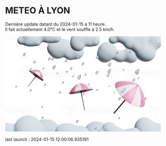 # METEO À LYON

Dernière update datant du 2024-01-15 à 11 heure.  
Il fait actuellement 4.0°C et le vent souffle à 2.5 km/h.      

![](./.github/rain.png)

last launch : 2024-01-15 12:00:06.935191
